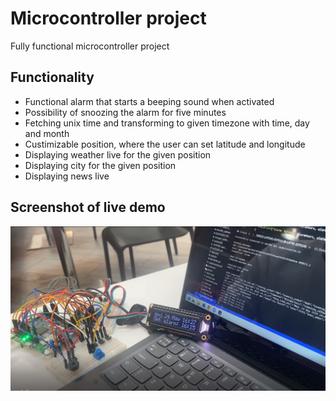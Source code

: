 # Microcontroller project
Fully functional microcontroller project 

## Functionality
- Functional alarm that starts a beeping sound when activated
- Possibility of snoozing the alarm for five minutes
- Fetching unix time and transforming to given timezone with time, day and month
- Custimizable position, where the user can set latitude and longitude
- Displaying weather live for the given position
- Displaying city for the given position
- Displaying news live

## Screenshot of live demo
![Screenshot of exam project, Microcontroller project](microcontroller.PNG)
